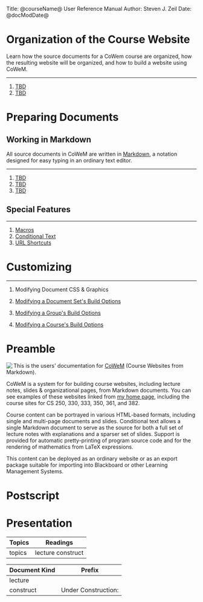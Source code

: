 Title: @courseName@ User Reference Manual
Author: Steven J. Zeil
Date: @docModDate@



# Organization of the Course Website


Learn how the source documents for a CoWem course are organized, how
the resulting website will be organized, and how to build a website
using CoWeM.  

---

1. [ ](lecture) [TBD](doc:directories)
2. [ ](lecture) [TBD](doc:buildingTheWebsite)



# Preparing Documents

## Working in Markdown

All source documents in CoWeM are written in [Markdown](https://en.wikipedia.org/wiki/Markdown),
a notation designed
for easy typing in an ordinary text editor.

---

1. [ ](lecture)  [TBD](doc:markdown)
2. [ ](lecture)  [TBD](doc:markdownExtensions)
3. [ ](lecture)  [TBD](doc:theOutline)


## Special Features

---

1. [ ](lecture)  [Macros](doc:macros)
1. [ ](lecture)  [Conditional Text](doc:conditionalText)
2. [ ](construct)  [URL Shortcuts](doc:urlShortcuts)

# Customizing

---

1. [ ](construct) Modifying Document CSS & Graphics

2. [ ](construct) [Modifying a Document Set's Build Options](doc:docsetOptions)

3. [ ](construct) [Modifying a Group's Build Options](doc:groupOptions)

4. [ ](construct) [Modifying a Course's Build Options](doc:courseOptions)


# Preamble


<img src="graphics:cowem64.png" align="left"/>

This is the users' documentation for 
[CoWeM](https://git-community.cs.odu.edu/zeil/Course_Website_Management)
(Course Websites from Markdown). 

CoWeM is a system for for building course websites, including lecture notes,
slides & organizational pages, from Markdown documents. You can see examples of
these websites linked from [my home page](http://www.cs.odu.edu/~zeil),
including the course sites for CS 250, 330, 333, 350, 361, and 382.

Course content can be portrayed in various HTML-based formats, including
single and multi-page documents and slides. Conditional text allows a single
Markdown document to serve as the source for both a full set of lecture notes
with explanations and a sparser set of slides. Support is provided for
automatic pretty-printing of program source code and for the rendering of
mathematics from LaTeX expressions.

This content can be deployed as an ordinary website or as an export package
suitable for importing into Blackboard or other Learning Management Systems.





# Postscript


# Presentation


<!-- The first table controls the number of columns in the table view and
     the arrangement of items within those columns -->

| Topics | Readings |
|--------|---------------|
| topics | lecture construct |


<!-- The second table controls prefix wording inserted before items in the moules view. -->

| Document Kind | Prefix        |
|---------------|---------------|
| lecture       |               |
| construct     | Under Construction:   |
 
